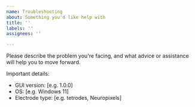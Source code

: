 ```yaml
---
name: Troubleshooting
about: Something you'd like help with
title: ''
labels: ''
assignees: ''

---
```


Please describe the problem you're facing, and what advice or assistance will help you to move forward.

Important details:
- GUI version: [e.g. 1.0.0]
- OS: [e.g. Windows 11]
- Electrode type: [e.g. tetrodes, Neuropixels]
